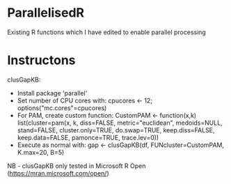 # ParallelisedR
Existing R functions which I have edited to enable parallel processing

# Instructons
clusGapKB:
 - Install package 'parallel'
 - Set number of CPU cores with:  cpucores <- 12; options("mc.cores"=cpucores)
 - For PAM, create custom function:  CustomPAM <- function(x,k) list(cluster=pam(x, k, diss=FALSE, metric="euclidean", medoids=NULL, stand=FALSE, cluster.only=TRUE, do.swap=TRUE, keep.diss=FALSE, keep.data=FALSE, pamonce=TRUE, trace.lev=0))
 - Execute as normal with:  gap <- clusGapKB(df, FUNcluster=CustomPAM, K.max=20, B=5)
 
NB - clusGapKB only tested in Microsoft R Open (https://mran.microsoft.com/open/)
